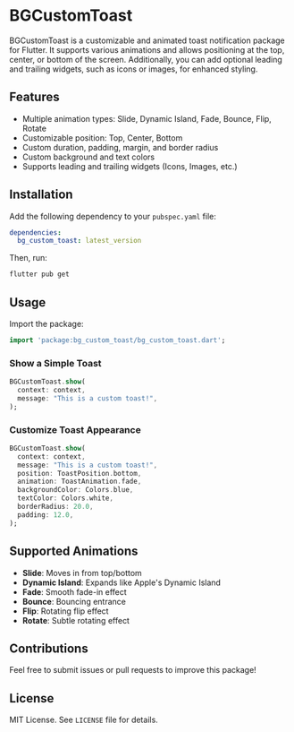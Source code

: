 # BGCustomToast

BGCustomToast is a customizable and animated toast notification package for Flutter. It supports various animations and allows positioning at the top, center, or bottom of the screen. Additionally, you can add optional leading and trailing widgets, such as icons or images, for enhanced styling.

## Features

- Multiple animation types: Slide, Dynamic Island, Fade, Bounce, Flip, Rotate
- Customizable position: Top, Center, Bottom
- Custom duration, padding, margin, and border radius
- Custom background and text colors
- Supports leading and trailing widgets (Icons, Images, etc.)

## Installation

Add the following dependency to your `pubspec.yaml` file:

```yaml
dependencies:
  bg_custom_toast: latest_version
```

Then, run:

```sh
flutter pub get
```

## Usage

Import the package:

```dart
import 'package:bg_custom_toast/bg_custom_toast.dart';
```

### Show a Simple Toast

```dart
BGCustomToast.show(
  context: context,
  message: "This is a custom toast!",
);
```

### Customize Toast Appearance

```dart
BGCustomToast.show(
  context: context,
  message: "This is a custom toast!",
  position: ToastPosition.bottom,
  animation: ToastAnimation.fade,
  backgroundColor: Colors.blue,
  textColor: Colors.white,
  borderRadius: 20.0,
  padding: 12.0,
);
```

## Supported Animations

- **Slide**: Moves in from top/bottom
- **Dynamic Island**: Expands like Apple's Dynamic Island
- **Fade**: Smooth fade-in effect
- **Bounce**: Bouncing entrance
- **Flip**: Rotating flip effect
- **Rotate**: Subtle rotating effect

## Contributions

Feel free to submit issues or pull requests to improve this package!

## License

MIT License. See `LICENSE` file for details.

